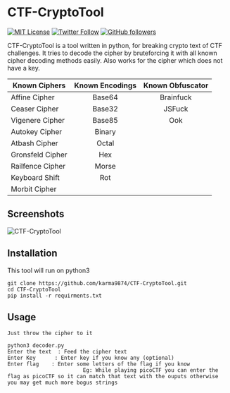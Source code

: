 # CTF-CryptoTool
[![MIT License](https://img.shields.io/badge/license-MIT-blue.svg)](https://opensource.org/licenses/MIT) 
[![Twitter Follow](https://img.shields.io/twitter/follow/karma9874?label=Follow&style=social)](https://twitter.com/karma9874)
[![GitHub followers](https://img.shields.io/github/followers/karma9874?label=Follow&style=social)](https://github.com/karma9874)

CTF-CryptoTool is a tool written in python, for breaking crypto text of CTF challenges. It tries to decode the cipher by bruteforcing it with all known cipher decoding methods easily. Also works for the cipher which does not have a key.

| Known Ciphers  | Known Encodings | Known Obfuscator |
| ------------- |:-------------:| :-----:|
| Affine Cipher | Base64 | Brainfuck |
| Ceaser Cipher      | Base32      |   JSFuck |
| Vigenere Cipher | Base85      |     Ook |
| Autokey Cipher | Binary      |    
|Atbash Cipher | Octal      |    
| Gronsfeld Cipher | Hex      |     
| Railfence Cipher | Morse      |     
| Keyboard Shift | Rot      |     
| Morbit Cipher| 

## Screenshots
![CTF-CryptoTool](https://github.com/karma9874/CTF-CryptoTool/blob/master/Screenshots/1.PNG)

## Installation
This tool will run on python3
``` 
git clone https://github.com/karma9874/CTF-CryptoTool.git
cd CTF-CryptoTool 
pip install -r requirments.txt
  ```

## Usage 
` Just throw the cipher to it `
``` 
python3 decoder.py 
Enter the text  : Feed the cipher text
Enter Key      : Enter key if you know any (optional)
Enter flag 	  : Enter some letters of the flag if you know 
						Eg: While playing picoCTF you can enter the flag as picoCTF so it can match that text with the ouputs otherwise you may get much more bogus strings   	
```
